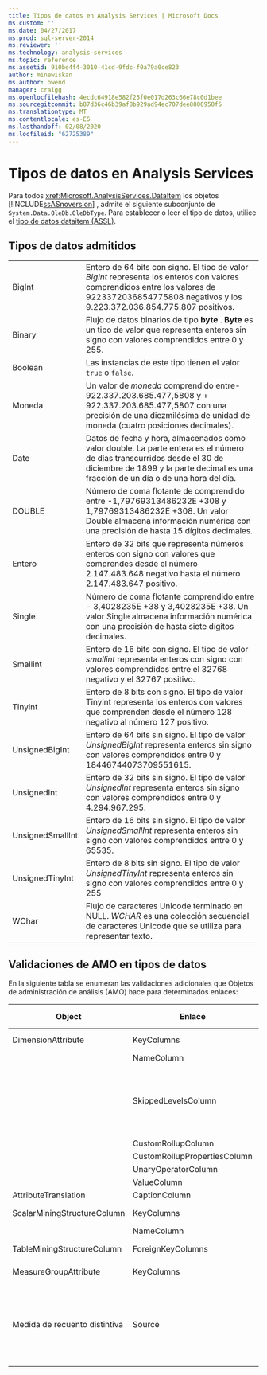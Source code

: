 ```yaml
---
title: Tipos de datos en Analysis Services | Microsoft Docs
ms.custom: ''
ms.date: 04/27/2017
ms.prod: sql-server-2014
ms.reviewer: ''
ms.technology: analysis-services
ms.topic: reference
ms.assetid: 910be4f4-3010-41cd-9fdc-f0a79a0ce823
author: minewiskan
ms.author: owend
manager: craigg
ms.openlocfilehash: 4ecdc64918e582f25f0e017d263c66e78c0d1bee
ms.sourcegitcommit: b87d36c46b39af8b929ad94ec707dee8800950f5
ms.translationtype: MT
ms.contentlocale: es-ES
ms.lasthandoff: 02/08/2020
ms.locfileid: "62725389"
---
```

# <a name="data-types-in-analysis-services"></a>Tipos de datos en Analysis Services
  Para todos <xref:Microsoft.AnalysisServices.DataItem> los objetos [!INCLUDE[ssASnoversion](../../../includes/ssasnoversion-md.md)] , admite el siguiente subconjunto de `System.Data.OleDb.OleDbType`. Para establecer o leer el tipo de datos, utilice el [tipo de datos dataitem &#40;ASSL&#41;](https://docs.microsoft.com/bi-reference/assl/data-type/dataitem-data-type-assl).  
  
## <a name="supported-data-types"></a>Tipos de datos admitidos  
  
|||  
|-|-|  
|BigInt|Entero de 64 bits con signo. El tipo de valor *BigInt* representa los enteros con valores comprendidos entre los valores de 9223372036854775808 negativos y los 9.223.372.036.854.775.807 positivos.|  
|Binary|Flujo de datos binarios de tipo **byte** . **Byte** es un tipo de valor que representa enteros sin signo con valores comprendidos entre 0 y 255.|  
|Boolean|Las instancias de este tipo tienen el valor `true` o `false`.|  
|Moneda|Un valor de *moneda* comprendido entre-922.337.203.685.477,5808 y + 922.337.203.685.477,5807 con una precisión de una diezmilésima de unidad de moneda (cuatro posiciones decimales).|  
|Date|Datos de fecha y hora, almacenados como valor double. La parte entera es el número de días transcurridos desde el 30 de diciembre de 1899 y la parte decimal es una fracción de un día o de una hora del día.|  
|DOUBLE|Número de coma flotante de comprendido entre -1,79769313486232E +308 y 1,79769313486232E +308. Un valor Double almacena información numérica con una precisión de hasta 15 dígitos decimales.|  
|Entero|Entero de 32 bits que representa números enteros con signo con valores que comprendes desde el número 2.147.483.648 negativo hasta el número 2.147.483.647 positivo.|  
|Single|Número de coma flotante comprendido entre - 3,4028235E +38 y 3,4028235E +38. Un valor Single almacena información numérica con una precisión de hasta siete dígitos decimales.|  
|Smallint|Entero de 16 bits con signo. El tipo de valor *smallint* representa enteros con signo con valores comprendidos entre el 32768 negativo y el 32767 positivo.|  
|Tinyint|Entero de 8 bits con signo. El tipo de valor Tinyint representa los enteros con valores que comprenden desde el número 128 negativo al número 127 positivo.|  
|UnsignedBigInt|Entero de 64 bits sin signo. El tipo de valor *UnsignedBigInt* representa enteros sin signo con valores comprendidos entre 0 y 18446744073709551615.|  
|UnsignedInt|Entero de 32 bits sin signo. El tipo de valor *UnsignedInt* representa enteros sin signo con valores comprendidos entre 0 y 4.294.967.295.|  
|UnsignedSmallInt|Entero de 16 bits sin signo. El tipo de valor *UnsignedSmallInt* representa enteros sin signo con valores comprendidos entre 0 y 65535.|  
|UnsignedTinyInt|Entero de 8 bits sin signo. El tipo de valor *UnsignedTinyInt* representa enteros sin signo con valores comprendidos entre 0 y 255|  
|WChar|Flujo de caracteres Unicode terminado en NULL. *WCHAR* es una colección secuencial de caracteres Unicode que se utiliza para representar texto.|  
  
## <a name="amo-validations-on-data-types"></a>Validaciones de AMO en tipos de datos  
 En la siguiente tabla se enumeran las validaciones adicionales que Objetos de administración de análisis (AMO) hace para determinados enlaces:  
  
|Object|Enlace|Tipos de datos admitidos|  
|------------|-------------|------------------------|  
|DimensionAttribute|KeyColumns|Todos excepto Binary|  
||NameColumn|Solo WChar|  
||SkippedLevelsColumn|Solo tipos integer: BigInt, Integer, SmallInt, TinyInt, UnsignedBigInt, UnsignedInt, UnsignedSmallInt, UnsignedTinyInt|  
||CustomRollupColumn|Solo WChar|  
||CustomRollupPropertiesColumn|Solo WChar|  
||UnaryOperatorColumn|Solo WChar|  
||ValueColumn|All|  
|AttributeTranslation|CaptionColumn|Solo WChar|  
|ScalarMiningStructureColumn|KeyColumns|Todos excepto Binary|  
||NameColumn|Solo WChar|  
|TableMiningStructureColumn|ForeignKeyColumns|Todos excepto Binary|  
|MeasureGroupAttribute|KeyColumns|Todos excepto Binary|  
|Medida de recuento distintiva|Source|BigInt, Currency, Double, Integer, Single, SmallInt, TinyInt, UnsignedBigInt, UnsignedInt, UnsignedSmallInt, UnsignedTinyInt|  
  
  
